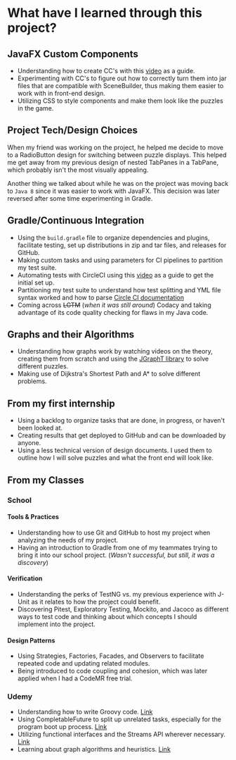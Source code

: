# What have I learned through this project?

## JavaFX Custom Components
- Understanding how to create CC's with this [video](https://www.youtube.com/watch?v=1yuaJQJ1FXg) as a guide.
- Experimenting with CC's to figure out how to correctly turn them into jar files that are compatible with SceneBuilder,
thus making them easier to work with in front-end design.
- Utilizing CSS to style components and make them look like the puzzles in the game.

## Project Tech/Design Choices
When my friend was working on the project, he helped me decide to move to a RadioButton design for switching between
puzzle displays. This helped me get away from my previous design of nested TabPanes in a TabPane, which probably
isn't the most visually appealing.

Another thing we talked about while he was on the project was moving back to `Java 8` since it was easier to work 
with JavaFX. This decision was later reversed after some time experimenting in Gradle.

## Gradle/Continuous Integration
- Using the `build.gradle` file to organize dependencies and plugins, facilitate testing, set up distributions in zip
and tar files, and releases for GitHub.
- Making custom tasks and using parameters for CI pipelines to partition my test suite.
- Automating tests with CircleCI using this [video](https://www.youtube.com/watch?v=9PgZCJNzY9M) as a guide to get the initial set up.
- Partitioning my test suite to understand how test splitting and YML file syntax worked and how to parse
[Circle CI documentation](https://circleci.com/docs/parallelism-faster-jobs/)
- Coming across ~~LGTM~~ (_when it was still around_) Codacy and taking advantage of its code quality checking for
flaws in my Java code.

## Graphs and their Algorithms
- Understanding how graphs work by watching videos on the theory, creating them from scratch and using the
[JGraphT library](https://jgrapht.org/) to solve different puzzles.
- Making use of Dijkstra's Shortest Path and A* to solve different problems.

## From my first internship
- Using a backlog to organize tasks that are done, in progress, or haven't been looked at.
- Creating results that get deployed to GitHub and can be downloaded by anyone.
- Using a less technical version of design documents. I used them to outline how I will solve puzzles and what the
front end will look like.

## From my Classes

### School

#### Tools & Practices
- Understanding how to use Git and GitHub to host my project when analyzing the needs of my project.
- Having an introduction to Gradle from one of my teammates trying to bring it into our school project.
(_Wasn't successful, but still, it was a discovery_)

#### Verification
- Understanding the perks of TestNG vs. my previous experience with J-Unit as it relates to how the project
could benefit.
- Discovering Pitest, Exploratory Testing, Mockito, and Jacoco as different ways to test code and thinking about
which concepts I should implement into the project.

#### Design Patterns
- Using Strategies, Factories, Facades, and Observers to facilitate repeated code and updating related modules.
- Being introduced to code coupling and cohesion, which was later applied when I had a CodeMR free trial.

### Udemy
- Understanding how to write Groovy code. [Link](https://www.udemy.com/course/gradle-for-java-developers/)
- Using CompletableFuture to split up unrelated tasks, especially for the program boot up process.
[Link](https://www.udemy.com/course/parallel-and-asynchronous-programming-in-modern-java/)
- Utilizing functional interfaces and the Streams API wherever necessary.
[Link](https://www.udemy.com/course/functional-programming-and-reactive-programming-in-java/)
- Learning about graph algorithms and heuristics.
[Link](https://www.udemy.com/course/artificial-intelligence-games-in-java/learn/lecture/5958944?start=0#overview)
